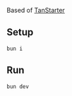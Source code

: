 Based of [TanStarter](https://github.com/dotnize/tanstarter)

## Setup

```
bun i
```

## Run

```
bun dev
```
